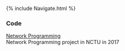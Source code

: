 {% include Navigate.html %}  
### Code  
[Network Programming](https://github.com/poyichou/np_project)  
Network Programming project in NCTU in 2017    
